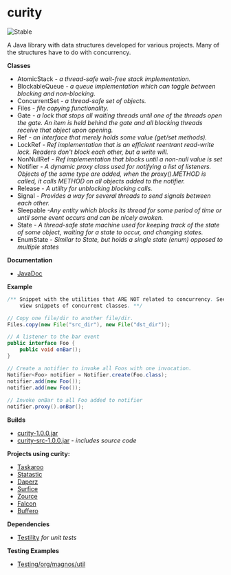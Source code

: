 curity
======

![Stable](http://i4.photobucket.com/albums/y123/Freaklotr4/stage_stable.png)

A Java library with data structures developed for various projects. Many of the structures have to do with concurrency.

**Classes**
- AtomicStack *- a thread-safe wait-free stack implementation.*
- BlockableQueue *- a queue implementation which can toggle between blocking and non-blocking.*
- ConcurrentSet *- a thread-safe set of objects.*
- Files *- file copying functionality.*
- Gate *- a lock that stops all waiting threads until one of the threads open the gate. An item is held behind the gate and all blocking threads receive that object upon opening.*
- Ref *- an interface that merely holds some value (get/set methods).*
- LockRef *- Ref implementation that is an efficient reentrant read-write lock. Readers don't block each other, but a write will.*
- NonNullRef *- Ref implementation that blocks until a non-null value is set*
- Notifier *- A dynamic proxy class used for notifying a list of listeners. Objects of the same type are added, when the proxy().METHOD is called, it calls METHOD on all objects added to the notifier.*
- Release *- A utility for unblocking blocking calls.*
- Signal *- Provides a way for several threads to send signals between each other.*
- Sleepable *-Any entity which blocks its thread for some period of time or until some event occurs and can be nicely awoken.*
- State *- A thread-safe state machine used for keeping track of the state of some object, waiting for a state to occur, and changing states.*
- EnumState *- Similar to State, but holds a single state (enum) opposed to multiple states*

**Documentation**
- [JavaDoc](http://gh.magnos.org/?r=http://clickermonkey.github.com/Curity/)

**Example**

```java
/** Snippet with the utilities that ARE NOT related to concurrency. See JavaDocs to 
    view snippets of concurrent classes. **/

// Copy one file/dir to another file/dir.
Files.copy(new File("src_dir"), new File("dst_dir"));

// A listener to the bar event
public interface Foo {
    public void onBar();
}

// Create a notifier to invoke all Foos with one invocation.
Notifier<Foo> notifier = Notifier.create(Foo.class);
notifier.add(new Foo());
notifier.add(new Foo());
 
// Invoke onBar to all Foo added to notifier
notifier.proxy().onBar();
```

**Builds**
- [curity-1.0.0.jar](http://gh.magnos.org/?r=https://github.com/ClickerMonkey/Curity/blob/master/build/curity-1.0.0.jar?raw=true)
- [curity-src-1.0.0.jar](http://gh.magnos.org/?r=https://github.com/ClickerMonkey/Curity/blob/master/build/curity-src-1.0.0.jar?raw=true) *- includes source code*

**Projects using curity:**
- [Taskaroo](http://gh.magnos.org/?r=https://github.com/ClickerMonkey/Taskaroo)
- [Statastic](http://gh.magnos.org/?r=https://github.com/ClickerMonkey/Statastic)
- [Daperz](http://gh.magnos.org/?r=https://github.com/ClickerMonkey/Daperz)
- [Surfice](http://gh.magnos.org/?r=https://github.com/ClickerMonkey/Surfice)
- [Zource](http://gh.magnos.org/?r=https://github.com/ClickerMonkey/Zource)
- [Falcon](http://gh.magnos.org/?r=https://github.com/ClickerMonkey/Falcon)
- [Buffero](http://gh.magnos.org/?r=https://github.com/ClickerMonkey/Buffero)

**Dependencies**
- [Testility](http://gh.magnos.org/?r=https://github.com/ClickerMonkey/Testility) *for unit tests*

**Testing Examples**
- [Testing/org/magnos/util](http://gh.magnos.org/?r=https://github.com/ClickerMonkey/Curity/tree/master/Testing/org/magnos/util)
